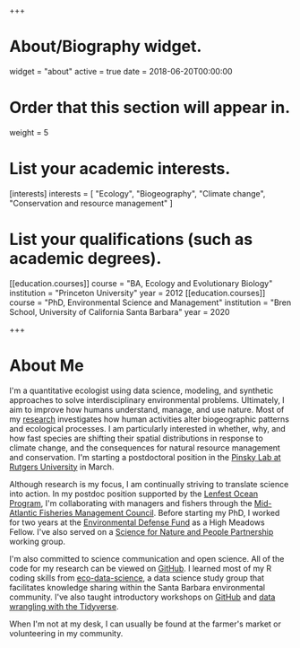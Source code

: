 +++
# About/Biography widget.
widget = "about"
active = true
date = 2018-06-20T00:00:00

# Order that this section will appear in.
weight = 5

# List your academic interests.
[interests]
  interests = [
    "Ecology",
    "Biogeography",
    "Climate change",
    "Conservation and resource management"
  ]

# List your qualifications (such as academic degrees).
[[education.courses]]
  course = "BA, Ecology and Evolutionary Biology"
  institution = "Princeton University"
  year = 2012
[[education.courses]]
  course = "PhD, Environmental Science and Management"
  institution = "Bren School, University of California Santa Barbara"
  year = 2020
  
+++

# About Me

I'm a quantitative ecologist using data science, modeling, and synthetic approaches to solve interdisciplinary environmental problems. Ultimately, I aim to improve how humans understand, manage, and use nature. Most of my [research](http://www.alexafredstonhermann.com/#research) investigates how human activities alter biogeographic patterns and ecological processes. I am particularly interested in whether, why, and how fast species are shifting their spatial distributions in response to climate change, and the consequences for natural resource management and conservation. I'm starting a postdoctoral position in the [Pinsky Lab at Rutgers University](http://pinsky.marine.rutgers.edu/) in March.

Although research is my focus, I am continually striving to translate science into action. In my postdoc position supported by the [Lenfest Ocean Program](https://www.lenfestocean.org/en), I'm collaborating with managers and fishers through the [Mid-Atlantic Fisheries Management Council](http://www.mafmc.org/). Before starting my PhD, I worked for two years at the [Environmental Defense Fund](https://www.edf.org/) as a High Meadows Fellow. I've also served on a [Science for Nature and People Partnership](https://snappartnership.net/) working group. 

I'm also committed to science communication and open science. All of the code for my research can be viewed on [GitHub](https://github.com/afredstonhermann). I learned most of my R coding skills from  [eco-data-science](https://eco-data-science.github.io/), a data science study group that facilitates knowledge sharing within the Santa Barbara environmental community. I've also taught introductory workshops on [GitHub](https://github.com/afredstonhermann/github-intro-2) and [data wrangling with the Tidyverse](https://github.com/afredstonhermann/tidyverse_tutorial). 

When I'm not at my desk, I can usually be found at the farmer's market or volunteering in my community. 
